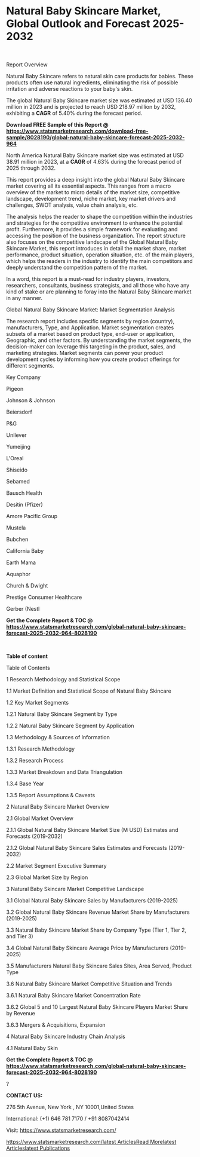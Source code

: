 <h1>Natural Baby Skincare Market, Global Outlook and Forecast 2025-2032</h1><br/><p>Report Overview</p>
 
 
 
 <p>Natural Baby Skincare refers to natural skin care products for babies. These products often use natural ingredients, eliminating the risk of possible irritation and adverse reactions to your baby&#39;s skin.</p>
 
 
 
 <p>The global Natural Baby Skincare market size was estimated at USD 136.40 million in 2023 and is projected to reach USD 218.97 million by 2032, exhibiting a <strong>CAGR</strong> of 5.40% during the forecast period.</p>
 
 
 
 <p><strong>Download FREE Sample of this Report @ <a href="https://www.statsmarketresearch.com/download-free-sample/8028190/global-natural-baby-skincare-forecast-2025-2032-964">https://www.statsmarketresearch.com/download-free-sample/8028190/global-natural-baby-skincare-forecast-2025-2032-964</a></strong></p>
 
 
 
 <p>North America Natural Baby Skincare market size was estimated at USD 38.91 million in 2023, at a <strong>CAGR</strong> of 4.63% during the forecast period of 2025 through 2032.</p>
 
 
 
 <p>This report provides a deep insight into the global Natural Baby Skincare market covering all its essential aspects. This ranges from a macro overview of the market to micro details of the market size, competitive landscape, development trend, niche market, key market drivers and challenges, SWOT analysis, value chain analysis, etc.</p>
 
 
 
 <p>The analysis helps the reader to shape the competition within the industries and strategies for the competitive environment to enhance the potential profit. Furthermore, it provides a simple framework for evaluating and accessing the position of the business organization. The report structure also focuses on the competitive landscape of the Global Natural Baby Skincare Market, this report introduces in detail the market share, market performance, product situation, operation situation, etc. of the main players, which helps the readers in the industry to identify the main competitors and deeply understand the competition pattern of the market.</p>
 
 
 
 <p>In a word, this report is a must-read for industry players, investors, researchers, consultants, business strategists, and all those who have any kind of stake or are planning to foray into the Natural Baby Skincare market in any manner.</p>
 
 
 
 <p>Global Natural Baby Skincare Market: Market Segmentation Analysis</p>
 
 
 
 <p>The research report includes specific segments by region (country), manufacturers, Type, and Application. Market segmentation creates subsets of a market based on product type, end-user or application, Geographic, and other factors. By understanding the market segments, the decision-maker can leverage this targeting in the product, sales, and marketing strategies. Market segments can power your product development cycles by informing how you create product offerings for different segments.</p>
 
 
 
 <p>Key Company</p>
 
 
 
 <p>Pigeon</p>
 
 
 
 <p>Johnson & Johnson</p>
 
 
 
 <p>Beiersdorf</p>
 
 
 
 <p>P&G</p>
 
 
 
 <p>Unilever</p>
 
 
 
 <p>Yumeijing</p>
 
 
 
 <p>L&#39;Oreal</p>
 
 
 
 <p>Shiseido</p>
 
 
 
 <p>Sebamed</p>
 
 
 
 <p>Bausch Health</p>
 
 
 
 <p>Desitin (Pfizer)</p>
 
 
 
 <p>Amore Pacific Group</p>
 
 
 
 <p>Mustela</p>
 
 
 
 <p>Bubchen</p>
 
 
 
 <p>California Baby</p>
 
 
 
 <p>Earth Mama</p>
 
 
 
 <p>Aquaphor</p>
 
 
 
 <p>Church & Dwight</p>
 
 
 
 <p>Prestige Consumer Healthcare</p>
 
 
 
 <p>Gerber (Nestl</p>
 
 
 
 <div><b>Get the Complete Report & TOC @ <a href="https://www.statsmarketresearch.com/global-natural-baby-skincare-forecast-2025-2032-964-8028190">https://www.statsmarketresearch.com/global-natural-baby-skincare-forecast-2025-2032-964-8028190</a></b></div>
 
 
 
 <p><br />
 
 <b>Table of content</b></p>
 
 
 
 <p>Table of Contents<br />
 
 1 Research Methodology and Statistical Scope<br />
 
 1.1 Market Definition and Statistical Scope of Natural Baby Skincare<br />
 
 1.2 Key Market Segments<br />
 
 1.2.1 Natural Baby Skincare Segment by Type<br />
 
 1.2.2 Natural Baby Skincare Segment by Application<br />
 
 1.3 Methodology & Sources of Information<br />
 
 1.3.1 Research Methodology<br />
 
 1.3.2 Research Process<br />
 
 1.3.3 Market Breakdown and Data Triangulation<br />
 
 1.3.4 Base Year<br />
 
 1.3.5 Report Assumptions & Caveats<br />
 
 2 Natural Baby Skincare Market Overview<br />
 
 2.1 Global Market Overview<br />
 
 2.1.1 Global Natural Baby Skincare Market Size (M USD) Estimates and Forecasts (2019-2032)<br />
 
 2.1.2 Global Natural Baby Skincare Sales Estimates and Forecasts (2019-2032)<br />
 
 2.2 Market Segment Executive Summary<br />
 
 2.3 Global Market Size by Region<br />
 
 3 Natural Baby Skincare Market Competitive Landscape<br />
 
 3.1 Global Natural Baby Skincare Sales by Manufacturers (2019-2025)<br />
 
 3.2 Global Natural Baby Skincare Revenue Market Share by Manufacturers (2019-2025)<br />
 
 3.3 Natural Baby Skincare Market Share by Company Type (Tier 1, Tier 2, and Tier 3)<br />
 
 3.4 Global Natural Baby Skincare Average Price by Manufacturers (2019-2025)<br />
 
 3.5 Manufacturers Natural Baby Skincare Sales Sites, Area Served, Product Type<br />
 
 3.6 Natural Baby Skincare Market Competitive Situation and Trends<br />
 
 3.6.1 Natural Baby Skincare Market Concentration Rate<br />
 
 3.6.2 Global 5 and 10 Largest Natural Baby Skincare Players Market Share by Revenue<br />
 
 3.6.3 Mergers & Acquisitions, Expansion<br />
 
 4 Natural Baby Skincare Industry Chain Analysis<br />
 
 4.1 Natural Baby Skin</p>
 
 
 
 <div><b>Get the Complete Report & TOC @ <a href="https://www.statsmarketresearch.com/global-natural-baby-skincare-forecast-2025-2032-964-8028190">https://www.statsmarketresearch.com/global-natural-baby-skincare-forecast-2025-2032-964-8028190</a></b></div>
 
 
 
 <p>? </p>
 
 
 
 <p><b>CONTACT US:</b><br />
 
 276 5th Avenue, New York , NY 10001,United States<br />
 
 International: (+1) 646 781 7170 / +91 8087042414<br />
 
 Visit: <a href="https://www.statsmarketresearch.com/">https://www.statsmarketresearch.com/</a><br />
 
 <a href="https://gyeongbokgung.com">https://www.statsmarketresearch.com/</a><a href="https://hallyeomaritime.com">latest Articles</a><a href="https://jingwansa.com">Read More</a><a href="https://nguoiviet.jp/">latest Articles</a><a href="https://www.intelmarketresearch.com/">latest Publications</a></p>